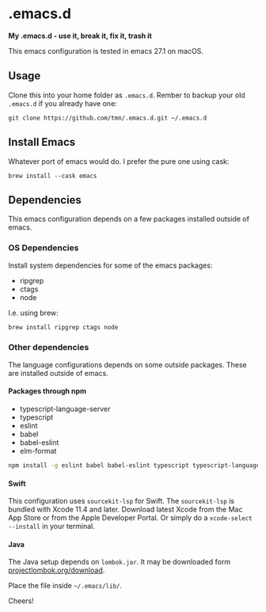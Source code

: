 # .emacs.d

**My .emacs.d - use it, break it, fix it, trash it**

This emacs configuration is tested in emacs 27.1 on macOS.


## Usage

Clone this into your home folder as `.emacs.d`. Rember to backup your old `.emacs.d` if you already have one:

```
git clone https://github.com/tmn/.emacs.d.git ~/.emacs.d
```


## Install Emacs

Whatever port of emacs would do. I prefer the pure one using cask:

```
brew install --cask emacs
```


## Dependencies

This emacs configuration depends on a few packages installed outside of emacs.

### OS Dependencies

Install system dependencies for some of the emacs packages:

* ripgrep
* ctags
* node

I.e. using brew:

```bash
brew install ripgrep ctags node
```

### Other dependencies

The language configurations depends on some outside packages. These are installed outside of emacs.


#### Packages through npm

* typescript-language-server
* typescript
* eslint
* babel
* babel-eslint
* elm-format

```bash
npm install -g eslint babel babel-eslint typescript typescript-language-server elm-format
```


#### Swift

This configuration uses `sourcekit-lsp` for Swift. The `sourcekit-lsp` is bundled with Xcode 11.4 and later. Download latest Xcode from the Mac App Store or from the Apple Developer Portal. Or simply do a `xcode-select --install` in your terminal.


#### Java

The Java setup depends on `lombok.jar`. It may be downloaded form [projectlombok.org/download](https://projectlombok.org/download).

Place the file inside `~/.emacs/lib/`.


Cheers!
